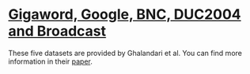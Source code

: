 # <a href='https://github.com/complementizer/rl-sentence-compression'>Gigaword, Google, BNC, DUC2004 and Broadcast</a>

These five datasets are provided by Ghalandari et al. You can find more information in their <a href='https://arxiv.org/abs/2205.08221'>paper</a>.
